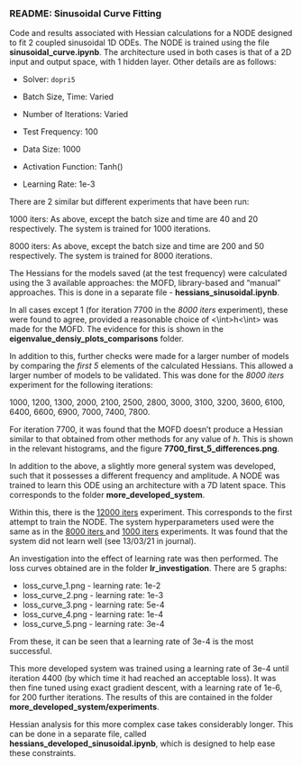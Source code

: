 ### README: Sinusoidal Curve Fitting

Code and results associated with Hessian calculations for a NODE designed to fit 2 coupled sinusoidal 1D ODEs.  The NODE is trained using the file **sinusoidal_curve.ipynb**. The architecture used in both cases is that of a 2D input and output space, with 1 hidden layer. Other details are as follows:

* Solver: <code>dopri5</code>

* Batch Size, Time: Varied

* Number of Iterations: Varied

* Test Frequency: 100

* Data Size: 1000

* Activation Function: Tanh()

* Learning Rate: 1e-3

There are 2 similar but different experiments that have been run:

1000 iters: As above, except the batch size and time are 40 and 20 respectively. The system is trained for 1000 iterations.

8000 iters: As above, except the batch size and time are 200 and 50 respectively. The system is trained for 8000 iterations.

The Hessians for the models saved (at the test frequency) were calculated using the 3 available approaches: the MOFD, library-based and “manual” approaches. This is done in a separate file - **hessians_sinusoidal.ipynb**.

In all cases except 1 (for iteration 7700 in the _8000 iters_ experiment), these were found to agree, provided a reasonable choice of <\int>h<\int> was made for the MOFD. The evidence for this is shown in the **eigenvalue_densiy_plots_comparisons** folder. 

In addition to this, further checks were made for a larger number of models by comparing the _first 5_ elements of the calculated Hessians. This allowed a larger number of models to be validated. This was done for the _8000 iters_ experiment for the following iterations:

1000, 1200, 1300, 2000, 2100, 2500, 2800, 3000, 3100, 3200, 3600, 6100, 6400, 6600, 6900, 7000, 7400, 7800.

For iteration 7700, it was found that the MOFD doesn’t produce a Hessian similar to that obtained from other methods for any value of _h_. This is shown in the relevant histograms, and the figure  **7700_first_5_differences.png**.

In addition to the above, a slightly more general system was developed, such that it possesses a different frequency and amplitude. A NODE was trained to learn this ODE using an architecture with a 7D latent space. This corresponds to the folder **more_developed_system**.

Within this, there is the <span style="text-decoration:underline;">12000 iters</span> experiment. This corresponds to the first attempt to train the NODE. The system hyperparameters used were the same as in the <span style="text-decoration:underline;">8000 iters </span> and <span style="text-decoration:underline;">1000 iters</span> experiments. It was found that the system did not learn well (see 13/03/21 in journal).

An investigation into the effect of learning rate was then performed. The loss curves obtained are in the folder **lr_investigation**. There are 5 graphs:



*   loss_curve_1.png - learning rate: 1e-2
*   loss_curve_2.png - learning rate: 1e-3
*   loss_curve_3.png - learning rate: 5e-4
*   loss_curve_4.png - learning rate: 1e-4
*   loss_curve_5.png - learning rate: 3e-4

From these, it can be seen that a learning rate of 3e-4 is the most successful.

This more developed system was trained using a learning rate of 3e-4 until iteration 4400 (by which time it had reached an acceptable loss). It was then fine tuned using exact gradient descent, with a learning rate of 1e-6, for 200 further iterations. The results of this are contained in the folder **more_developed_system/experiments**.

Hessian analysis for this more complex case takes considerably longer. This can be done in a separate file, called **hessians_developed_sinusoidal.ipynb**, which is designed to help ease these constraints.
